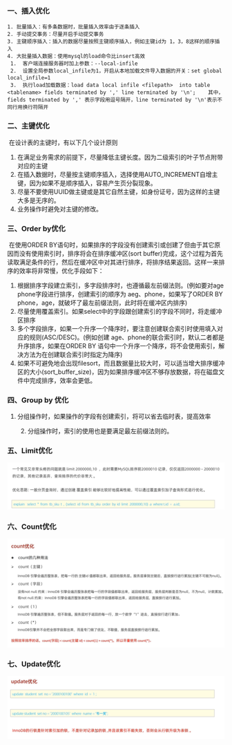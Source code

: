 ### 一、插入优化

	1. 批量插入：有多条数据时，批量插入效率由于逐条插入
 	2. 手动提交事务：尽量开启手动提交事务
 	3. 主键顺序插入：插入的数据尽量按照主键顺序插入，例如主键id为 1，3，8这样的顺序插入
 	4. 大批量插入数据：使用mysql的load命令比insert高效
     1.  客户端连接服务器时加上参数：--local-infile
     2.  设置全局参数local_infile为1，开启从本地加载文件导入数据的开关：set global local_infile=1
     3.  执行load加载数据：load data local infile <filepath>  into table <tablename> fields terminated by ',' line terminated by '\n';    其中，   fields terminated by ',' 表示字段用逗号隔开，line terminated by '\n'表示不同行用换行符隔开

### 二、主键优化

​	在设计表的主键时，有以下几个设计原则

1.  在满足业务需求的前提下，尽量降低主键长度。因为二级索引的叶子节点附带对应的主键
2.  在插入数据时，尽量按主键顺序插入，选择使用AUTO_INCREMENT自增主键，因为如果不是顺序插入，容易产生页分裂现象。
3.  尽量不要使用UUID做主键或是其它自然主键，如身份证号，因为这样的主键大多是无序的。
4.  业务操作时避免对主键的修改。

### 三、Order by优化

​	在使用ORDER BY语句时，如果排序的字段没有创建索引或创建了但由于其它原因而没有使用索引时，排序将会在排序缓冲区(sort buffer)完成，这个过程为首先读取满足条件的行，然后在缓冲区中对其进行排序，将排序结果返回。这样一来排序的效率将非常慢，优化手段如下：

1.  根据排序字段建立索引，多字段排序时，也遵循最左前缀法则。(例如要对age  phone字段进行排序，创建索引的顺序为 aeg、phone，如果写了ORDER BY phone，age，就破坏了最左前缀法则，此时将在缓冲区内排序)
2.  尽量使用覆盖索引。如果select中的字段跟创建索引的字段不同时，将走缓冲区排序
3.  多个字段排序，如果一个升序一个降序时，要注意创建联合索引时使用填入对应的规则(ASC/DESC)。(例如创建 age、phone的联合索引时，默认二者都是升序排序，如果在ORDER BY 语句中一个升序一个降序，将不会使用索引，解决方法为在创建联合索引时指定为降序)
4.  如果不可避免地会出现filesort，而且数据量比较大时，可以适当增大排序缓冲区的大小(sort_buffer_size)，因为如果排序缓冲区不够存放数据，将在磁盘文件中完成排序，效率会更低。

### 四、Group by 优化

1. 分组操作时，如果操作的字段有创建索引，将可以省去临时表，提高效率

 	2. 分组操作时，索引的使用也是要满足最左前缀法则的。

### 五、Limit优化

![1647875600069](../noteImage/1647875600069.png)

### 六、Count优化

![1647875936250](../noteImage/1647875936250.png)

### 七、Update优化

![1647876199272](../noteImage/1647876199272.png)